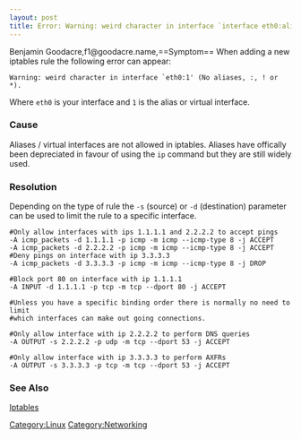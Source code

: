 ```yaml
---
layout: post 
title: Error: Warning: weird character in interface `interface eth0:alias 0' (No aliases
---
```


Benjamin Goodacre,f1\@goodacre.name,==Symptom== When adding a new
iptables rule the following error can appear:

    Warning: weird character in interface `eth0:1' (No aliases, :, ! or *).

Where `eth0` is your interface and `1` is the alias or virtual
interface.

### Cause

Aliases / virtual interfaces are not allowed in iptables. Aliases have
offically been depreciated in favour of using the `ip` command but they
are still widely used.

### Resolution

Depending on the type of rule the `-s` (source) or `-d` (destination)
parameter can be used to limit the rule to a specific interface.

    #Only allow interfaces with ips 1.1.1.1 and 2.2.2.2 to accept pings
    -A icmp_packets -d 1.1.1.1 -p icmp -m icmp --icmp-type 8 -j ACCEPT
    -A icmp_packets -d 2.2.2.2 -p icmp -m icmp --icmp-type 8 -j ACCEPT
    #Deny pings on interface with ip 3.3.3.3
    -A icmp_packets -d 3.3.3.3 -p icmp -m icmp --icmp-type 8 -j DROP

    #Block port 80 on interface with ip 1.1.1.1
    -A INPUT -d 1.1.1.1 -p tcp -m tcp --dport 80 -j ACCEPT

    #Unless you have a specific binding order there is normally no need to limit
    #which interfaces can make out going connections.

    #Only allow interface with ip 2.2.2.2 to perform DNS queries
    -A OUTPUT -s 2.2.2.2 -p udp -m tcp --dport 53 -j ACCEPT

    #Only allow interface with ip 3.3.3.3 to perform AXFRs
    -A OUTPUT -s 3.3.3.3 -p tcp -m tcp --dport 53 -j ACCEPT

### See Also

[Iptables](Iptables "wikilink")

[Category:Linux](Category:Linux "wikilink")
[Category:Networking](Category:Networking "wikilink")
